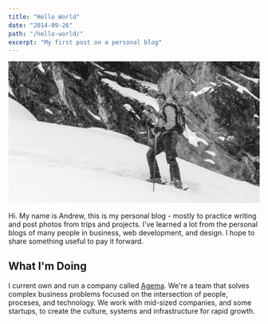 ```yaml
---
title: "Hello World"
date: "2014-09-26"
path: "/hello-world/"
excerpt: "My first post on a personal blog"
---
```


![Backcountry Skiing in the Selkirks](./profile-ski.jpg)


Hi.  My name is Andrew, this is my personal blog - mostly to practice writing and post photos from trips and projects.  I've learned a lot from the personal blogs of many people in business, web development, and design. I hope to share something useful to pay it forward.

## What I'm Doing
I current own and run a company called [Agema](https://www.agema.io). We're a team that solves complex business problems focused on the intersection of people, proceses, and technology. We work with mid-sized companies, and some startups, to create the culture, systems and infrastructure for rapid growth.


